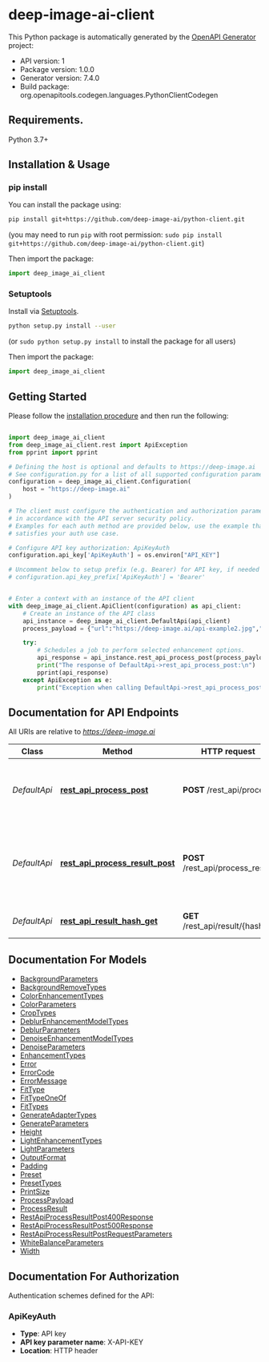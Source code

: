# deep-image-ai-client
This Python package is automatically generated by the [OpenAPI Generator](https://openapi-generator.tech) project:

- API version: 1
- Package version: 1.0.0
- Generator version: 7.4.0
- Build package: org.openapitools.codegen.languages.PythonClientCodegen

## Requirements.

Python 3.7+

## Installation & Usage
### pip install

You can install the package using:

```sh
pip install git+https://github.com/deep-image-ai/python-client.git
```
(you may need to run `pip` with root permission: `sudo pip install git+https://github.com/deep-image-ai/python-client.git`)

Then import the package:
```python
import deep_image_ai_client
```

### Setuptools

Install via [Setuptools](http://pypi.python.org/pypi/setuptools).

```sh
python setup.py install --user
```
(or `sudo python setup.py install` to install the package for all users)

Then import the package:
```python
import deep_image_ai_client
```

## Getting Started

Please follow the [installation procedure](#installation--usage) and then run the following:

```python

import deep_image_ai_client
from deep_image_ai_client.rest import ApiException
from pprint import pprint

# Defining the host is optional and defaults to https://deep-image.ai
# See configuration.py for a list of all supported configuration parameters.
configuration = deep_image_ai_client.Configuration(
    host = "https://deep-image.ai"
)

# The client must configure the authentication and authorization parameters
# in accordance with the API server security policy.
# Examples for each auth method are provided below, use the example that
# satisfies your auth use case.

# Configure API key authorization: ApiKeyAuth
configuration.api_key['ApiKeyAuth'] = os.environ["API_KEY"]

# Uncomment below to setup prefix (e.g. Bearer) for API key, if needed
# configuration.api_key_prefix['ApiKeyAuth'] = 'Bearer'


# Enter a context with an instance of the API client
with deep_image_ai_client.ApiClient(configuration) as api_client:
    # Create an instance of the API class
    api_instance = deep_image_ai_client.DefaultApi(api_client)
    process_payload = {"url":"https://deep-image.ai/api-example2.jpg","width":"200%","height":"200%"} # ProcessPayload | 

    try:
        # Schedules a job to perform selected enhancement options.
        api_response = api_instance.rest_api_process_post(process_payload)
        print("The response of DefaultApi->rest_api_process_post:\n")
        pprint(api_response)
    except ApiException as e:
        print("Exception when calling DefaultApi->rest_api_process_post: %s\n" % e)

```

## Documentation for API Endpoints

All URIs are relative to *https://deep-image.ai*

Class | Method | HTTP request | Description
------------ | ------------- | ------------- | -------------
*DefaultApi* | [**rest_api_process_post**](docs/DefaultApi.md#rest_api_process_post) | **POST** /rest_api/process | Schedules a job to perform selected enhancement options.
*DefaultApi* | [**rest_api_process_result_post**](docs/DefaultApi.md#rest_api_process_result_post) | **POST** /rest_api/process_result | Schedules a job to perform selected enhancement options and waits for the result.
*DefaultApi* | [**rest_api_result_hash_get**](docs/DefaultApi.md#rest_api_result_hash_get) | **GET** /rest_api/result/{hash} | Returns processing job result.


## Documentation For Models

 - [BackgroundParameters](docs/BackgroundParameters.md)
 - [BackgroundRemoveTypes](docs/BackgroundRemoveTypes.md)
 - [ColorEnhancementTypes](docs/ColorEnhancementTypes.md)
 - [ColorParameters](docs/ColorParameters.md)
 - [CropTypes](docs/CropTypes.md)
 - [DeblurEnhancementModelTypes](docs/DeblurEnhancementModelTypes.md)
 - [DeblurParameters](docs/DeblurParameters.md)
 - [DenoiseEnhancementModelTypes](docs/DenoiseEnhancementModelTypes.md)
 - [DenoiseParameters](docs/DenoiseParameters.md)
 - [EnhancementTypes](docs/EnhancementTypes.md)
 - [Error](docs/Error.md)
 - [ErrorCode](docs/ErrorCode.md)
 - [ErrorMessage](docs/ErrorMessage.md)
 - [FitType](docs/FitType.md)
 - [FitTypeOneOf](docs/FitTypeOneOf.md)
 - [FitTypes](docs/FitTypes.md)
 - [GenerateAdapterTypes](docs/GenerateAdapterTypes.md)
 - [GenerateParameters](docs/GenerateParameters.md)
 - [Height](docs/Height.md)
 - [LightEnhancementTypes](docs/LightEnhancementTypes.md)
 - [LightParameters](docs/LightParameters.md)
 - [OutputFormat](docs/OutputFormat.md)
 - [Padding](docs/Padding.md)
 - [Preset](docs/Preset.md)
 - [PresetTypes](docs/PresetTypes.md)
 - [PrintSize](docs/PrintSize.md)
 - [ProcessPayload](docs/ProcessPayload.md)
 - [ProcessResult](docs/ProcessResult.md)
 - [RestApiProcessResultPost400Response](docs/RestApiProcessResultPost400Response.md)
 - [RestApiProcessResultPost500Response](docs/RestApiProcessResultPost500Response.md)
 - [RestApiProcessResultPostRequestParameters](docs/RestApiProcessResultPostRequestParameters.md)
 - [WhiteBalanceParameters](docs/WhiteBalanceParameters.md)
 - [Width](docs/Width.md)


<a id="documentation-for-authorization"></a>
## Documentation For Authorization


Authentication schemes defined for the API:
<a id="ApiKeyAuth"></a>
### ApiKeyAuth

- **Type**: API key
- **API key parameter name**: X-API-KEY
- **Location**: HTTP header






